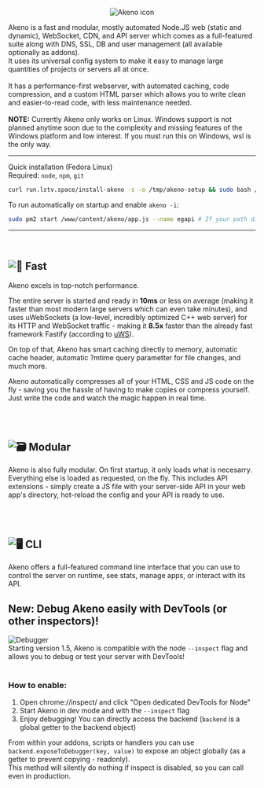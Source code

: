 <p align="center"><img src="https://github.com/the-lstv/Akeno/assets/62482747/d29fb374-aef6-444f-88b1-43aede48fe41" alt="Akeno icon"></p>

Akeno is a fast and modular, mostly automated Node.JS web (static and dynamic), WebSocket, CDN, and API server which comes as a full-featured suite along with DNS, SSL, DB and user management (all available optionally as addons).<br>
It uses its universal config system to make it easy to manage large quantities of projects or servers all at once.<br>
<br>
It has a performance-first webserver, with automated caching, code compression, and a custom HTML parser which allows you to write clean and easier-to-read code, with less maintenance needed.
<br><br>**NOTE:** Currently Akeno only works on Linux. Windows support is not planned anytime soon due to the complexity and missing features of the Windows platform and low interest. If you must run this on Windows, wsl is the only way.<br>

---
Quick installation (Fedora Linux) <br>
Required: `node`, `npm`, `git`
```sh
curl run.lstv.space/install-akeno -s -o /tmp/akeno-setup && sudo bash /tmp/akeno-setup
```
To run automatically on startup and enable `akeno -i`:
```sh
sudo pm2 start /www/content/akeno/app.js --name egapi # If your path differs from the default, replace it.
```

---
<br>

![🚀 Fast](https://github.com/the-lstv/Akeno/assets/62482747/d7f3466c-c833-4fca-a57b-e93f7aca0882)
---

Akeno excels in top-notch performance.

The entire server is started and ready in **10ms** or less on average (making it faster than most modern large servers which can even take minutes), and uses uWebSockets (a low-level, incredibly optimized C++ web server) for its HTTP and WebSocket traffic - making it **8.5x** faster than the already fast framework Fastify (according to [uWS](https://github.com/uNetworking/uWebSockets.js)).

On top of that, Akeno has smart caching directly to memory, automatic cache header, automatic ?mtime query parametter for file changes, and much more.

Akeno automatically compresses all of your HTML, CSS and JS code on the fly - saving you the hassle of having to make copies or compress yourself.
Just write the code and watch the magic happen in real time.


<br><br>


![🗃️ Modular](https://github.com/the-lstv/Akeno/assets/62482747/dceb9b55-d46d-468b-9338-95369bb568d7)
---
Akeno is also fully modular. On first startup, it only loads what is necesarry. Everything else is loaded as requested, on the fly.
This includes API extensions - simply create a JS file with your server-side API in your web app's directory, hot-reload the config and your API is ready to use.


<br><br>


![🖥️ CLI](https://github.com/the-lstv/Akeno/assets/62482747/924f2a21-91f4-4a42-9c22-bbe25f44ec48)
---
Akeno offers a full-featured command line interface that you can use to control the server on runtime, see stats, manage apps, or interact with its API.

## New: Debug Akeno easily with DevTools (or other inspectors)! 
![Debugger](https://github.com/user-attachments/assets/c659ef12-eb18-4679-a94c-6bc1f7ff4bbd) <br>
Starting version 1.5, Akeno is compatible with the node `--inspect` flag and allows you to debug or test your server with DevTools!<br><br>
### How to enable:
1. Open chrome://inspect/ and click "Open dedicated DevTools for Node"
2. Start Akeno in dev mode and with the `--inspect` flag
3. Enjoy debugging! You can directly access the backend (`backend` is a global getter to the backend object)

From within your addons, scripts or handlers you can use `backend.exposeToDebugger(key, value)` to expose an object globally (as a getter to prevent copying - readonly).<br>
This method will silently do nothing if inspect is disabled, so you can call even in production.
